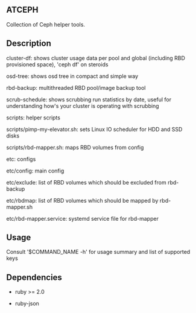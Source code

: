 ## ATCEPH
Collection of Ceph helper tools.

## Description
cluster-df: shows cluster usage data per pool and global (including RBD provisioned space), 'ceph df' on steroids

osd-tree: shows osd tree in compact and simple way

rbd-backup: multithreaded RBD pool/image backup tool

scrub-schedule: shows scrubbing run statistics by date, useful for understanding how's your cluster is operating with scrubbing


scripts: helper scripts

scripts/pimp-my-elevator.sh: sets Linux IO scheduler for HDD and SSD disks

scripts/rbd-mapper.sh: maps RBD volumes from config


etc: configs

etc/config: main config

etc/exclude: list of RBD volumes which should be excluded from rbd-backup

etc/rbdmap: list of RBD volumes which should be mapped by rbd-mapper.sh

etc/rbd-mapper.service: systemd service file for rbd-mapper

## Usage

Consult '$COMMAND_NAME -h' for usage summary and list of supported keys

## Dependencies

* ruby >= 2.0

* ruby-json
